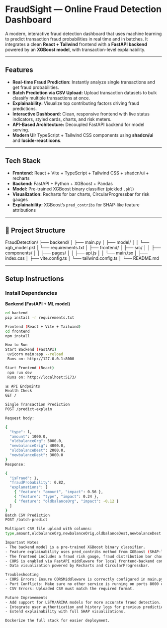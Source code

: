 # FraudSight — Online Fraud Detection Dashboard

A modern, interactive fraud detection dashboard that uses machine learning to predict transaction fraud probabilities in real time and in batches. It integrates a clean **React + Tailwind** frontend with a **FastAPI backend** powered by an **XGBoost model**, with transaction-level explainability.

---

## Features

- **Real-time Fraud Prediction:** Instantly analyze single transactions and get fraud probabilities.
- **Batch Prediction via CSV Upload:** Upload transaction datasets to bulk classify multiple transactions at once.
- **Explainability:** Visualize top contributing factors driving fraud predictions.
- **Interactive Dashboard:** Clean, responsive frontend with live status indicators, styled cards, charts, and risk meters.
- **API-Based Architecture:** Decoupled FastAPI backend for model serving.
- **Modern UI:** TypeScript + Tailwind CSS components using **shadcn/ui** and **lucide-react icons**.

---

## Tech Stack

- **Frontend:** React + Vite + TypeScript + Tailwind CSS + shadcn/ui + recharts  
- **Backend:** FastAPI + Python + XGBoost + Pandas  
- **Model:** Pre-trained XGBoost binary classifier (pickled `.pkl`)  
- **Visualization:** Recharts for bar charts, CircularProgressbar for risk gauges  
- **Explainability:** XGBoost’s `pred_contribs` for SHAP-like feature attributions  

---

## 📁 Project Structure

FraudDetection/
├── backend/
│ ├── main.py
│ ├── model/
│ │ └── xgb_model.pkl
│ └── requirements.txt
│
├── frontend/
│ ├── src/
│ │ ├── components/
│ │ ├── pages/
│ │ ├── api.js
│ │ └── main.tsx
│ ├── index.css
│ ├── vite.config.ts
│ └── tailwind.config.ts
│
└── README.md

---

## Setup Instructions

### Install Dependencies

**Backend (FastAPI + ML model)**
```bash
cd backend
pip install -r requirements.txt

Frontend (React + Vite + Tailwind)
cd frontend
npm install

How to Run
Start Backend (FastAPI)
 uvicorn main:app --reload
 Runs on: http://127.0.0.1:8000

Start Frontend (React)
 npm run dev
 Runs on: http://localhost:5173/

📊 API Endpoints
Health Check
GET /

Single Transaction Prediction
POST /predict-explain

Request body:

{
  "type": 1,
  "amount": 1000.0,
  "oldbalanceOrg": 5000.0,
  "newbalanceOrig": 4000.0,
  "oldbalanceDest": 2000.0,
  "newbalanceDest": 3000.0
}
Response:

{
  "isFraud": 1,
  "fraudProbability": 0.82,
  "explanations": [
    { "feature": "amount", "impact": 0.56 },
    { "feature": "type", "impact": 0.24 },
    { "feature": "oldbalanceOrg", "impact": -0.12 }
  ]
}
Batch CSV Prediction
POST /batch-predict

Multipart CSV file upload with columns:
type,amount,oldbalanceOrg,newbalanceOrig,oldbalanceDest,newbalanceDest

Important Notes
- The backend model is a pre-trained XGBoost binary classifier.
- Feature explainability uses pred_contribs method from XGBoost (SHAP-like).
- The frontend includes a fraud risk gauge, fraud distribution bar chart, and a live transaction predictor.
- CORS is enabled via FastAPI middleware for local frontend-backend communication.
- Data visualization powered by Recharts and CircularProgressbar.

Troubleshooting
- CORS Errors: Ensure CORSMiddleware is correctly configured in main.py.
- Port Conflicts: Make sure no other service is running on ports 8000 or 5173.
- CSV Errors: Uploaded CSV must match the required format.

Future Improvements
- Add support for LSTM/ARIMA models for more accurate fraud detection.
- Integrate user authentication and history logs for previous predictions.
- Extend explainability with full SHAP visualizations.

Dockerize the full stack for easier deployment.




